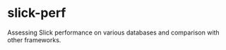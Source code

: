 slick-perf
==========

Assessing Slick performance on various databases and comparison with other frameworks.